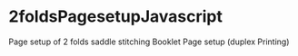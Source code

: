 # 2foldsPagesetupJavascript
Page setup of 2 folds saddle stitching Booklet Page setup (duplex Printing)
